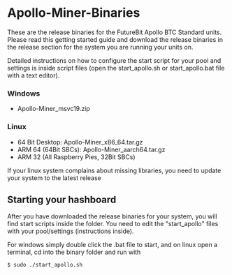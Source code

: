 # Apollo-Miner-Binaries

These are the release binaries for the FutureBit Apollo BTC Standard units. Please read this getting started guide and download the release binaries in the release section for the system you are running your units on.

Detailed instructions on how to configure the start script for your pool and settings is inside script files (open the start_apollo.sh or start_apollo.bat file with a text editor). 


### Windows
* Apollo-Miner_msvc19.zip


### Linux
* 64 Bit Desktop: Apollo-Miner_x86_64.tar.gz
* ARM 64 (64Bit SBCs): Apollo-Miner_aarch64.tar.gz
* ARM 32 (All Raspberry Pies, 32Bit SBCs)

If your linux system complains about missing libraries, you need to update your system to the latest release

## Starting your hashboard

After you have downloaded the release binaries for your system, you will find start scripts inside the folder. You need to edit the "start_apollo" files with your pool/settings (instructions inside).

For windows simply double click the .bat file to start, and on linux open a terminal, cd into the binary folder and run with

```sh
$ sudo ./start_apollo.sh
```


 
